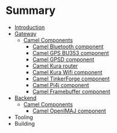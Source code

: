 # Summary

* [Introduction](README.md)
* [Gateway](gateway/index.md)
   * [Camel Components](gateway/camel_components/index.md)
       * [Camel Bluetooth component](gateway/camel_components/camel_bluetooth_component.md)
       * [Camel GPS BU353 component](gateway/camel_components/camel_gps_bu353_component.md)
       * [Camel GPSD component](gateway/camel_components/camel_gpsd_component.md)
       * [Camel Kura router](gateway/camel_components/camel_kura_router.md)
       * [Camel Kura Wifi component](gateway/camel_components/camel_kura_wifi_component.md)
       * [Camel TinkerForge component](gateway/camel_components/camel_tinkerforge_component.md)
       * [Camel Pi4j component](gateway/camel_components/camel_pi4j_component.md)
       * [Camel Framebuffer component](gateway/camel_components/camel_framebuffer_component.md)
* [Backend](backend/index.md)
   * [Camel Components](backend/camel_components/index.md)
       * [Camel OpenIMAJ component](backend/camel_components/camel_openimaj_component.md)
* Tooling
* Building

